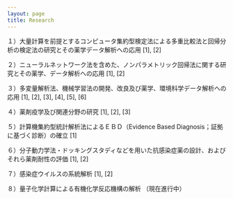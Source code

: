 ```yaml
---
layout: page
title: Research
---
```


１）大量計算を前提とするコンピュータ集約型検定法による多重比較法と回帰分析の検定法の研究とその薬学データ解析への応用 [1], [2]

２）ニューラルネットワーク法を含めた、ノンパラメトリック回帰法に関する研究とその薬学、データ解析への応用 [1], [2]

３）多変量解析法、機械学習法の開発、改良及び薬学、環境科学データ解析への応用 [1], [2], [3], [4], [5], [6]

４）薬剤疫学及び関連分野の研究 [1], [2], [3]

５）計算機集約型統計解析法によるＥＢＤ（Evidence Based Diagnosis；証拠に基づく診断）の確立 [1]

６）分子動力学法・ドッキングスタディなどを用いた抗感染症薬の設計、およびそれら薬剤耐性の評価 [1], [2]

７）感染症ウイルスの系統解析 [1], [2]

８）量子化学計算による有機化学反応機構の解析 （現在進行中）